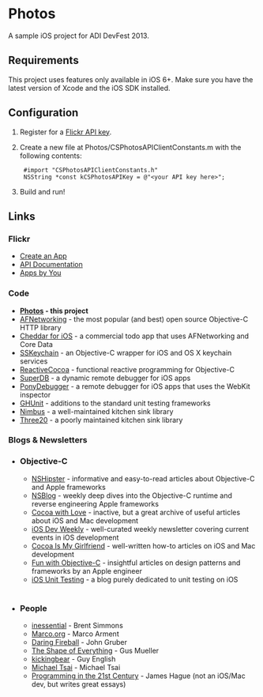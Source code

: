 # Photos

A sample iOS project for ADI DevFest 2013.

## Requirements

This project uses features only available in iOS 6+. Make sure you have the latest version of Xcode and the iOS SDK installed.

## Configuration

1. Register for a [Flickr API key](http://www.flickr.com/services/apps/create/).
2. Create a new file at Photos/CSPhotosAPIClientConstants.m with the following contents:
    
        #import "CSPhotosAPIClientConstants.h"
        NSString *const kCSPhotosAPIKey = @"<your API key here>";
3. Build and run!

## Links

<H3>Flickr</H3>
<ul>
<li><A HREF="http://www.flickr.com/services/apps/create/apply">Create an App</A></li>
<li><A HREF="http://www.flickr.com/services/api/">API Documentation</A></li>
<li><A HREF="http://www.flickr.com/services/apps/by/me">Apps by You</A></li>
</ul>
    
<H3>Code</H3>
<ul>
<li><strong><A HREF="https://github.com/cspickert/photos-ios">Photos</A> - this project</strong></li>
<li><A HREF="https://github.com/AFNetworking/AFNetworking">AFNetworking</A> - the most popular (and best) open source Objective-C HTTP library</li>
<li><A HREF="https://github.com/nothingmagical/cheddar-ios">Cheddar for iOS</A> - a commercial todo app that uses AFNetworking and Core Data</li>
<li><A HREF="https://github.com/soffes/sskeychain">SSKeychain</A> - an Objective-C wrapper for iOS and OS X keychain services</li>
<li><A HREF="https://github.com/ReactiveCocoa/ReactiveCocoa">ReactiveCocoa</A> - functional reactive programming for Objective-C</li>
<li><A HREF="https://github.com/Shopify/superdb">SuperDB</A> - a dynamic remote debugger for iOS apps</li>
<li><A HREF="https://github.com/square/PonyDebugger">PonyDebugger</A> - a remote debugger for iOS apps that uses the WebKit inspector</li>
<li><A HREF="https://github.com/gabriel/gh-unit">GHUnit</A> - additions to the standard unit testing frameworks</li>
<li><A HREF="https://github.com/jverkoey/nimbus">Nimbus</A> - a well-maintained kitchen sink library</li>
<li><A HREF="https://github.com/facebook/three20">Three20</A> - a poorly maintained kitchen sink library</li>
</ul>
	
<H3>Blogs &amp; Newsletters</H3>
<ul>

<li><H3>Objective-C</H3>
<ul>
	<li><A HREF="http://nshipster.com/">NSHipster</A> - informative and easy-to-read articles about Objective-C and Apple frameworks</li>
	<li><A HREF="http://www.mikeash.com/pyblog/">NSBlog</A> - weekly deep dives into the Objective-C runtime and reverse engineering Apple frameworks</li>
	<li><A HREF="http://www.cocoawithlove.com/">Cocoa with Love</A> - inactive, but a great archive of useful articles about iOS and Mac development</li>
	<li><A HREF="http://iosdevweekly.com/">iOS Dev Weekly</A> - well-curated weekly newsletter covering current events in iOS development</li>
	<li><A HREF="http://www.cimgf.com/">Cocoa Is My Girlfriend</A> - well-written how-to articles on iOS and Mac development</li>
	<li><A HREF="http://funwithobjc.tumblr.com/">Fun with Objective-C</A> - insightful articles on design patterns and frameworks by an Apple engineer</li>
	<li><A HREF="http://iosunittesting.com/">iOS Unit Testing</A> - a blog purely dedicated to unit testing on iOS</li>
</ul><br/></li>

<li><H3>People</H3>
<ul>
	<li><A HREF="http://inessential.com/">inessential</A> - Brent Simmons</li>
	<li><A HREF="http://www.marco.org/">Marco.org</A> - Marco Arment</li>
	<li><A HREF="http://daringfireball.net/">Daring Fireball</A> - John Gruber</li>
	<li><A HREF="http://shapeof.com/">The Shape of Everything</A> - Gus Mueller</li>
	<li><A HREF="http://kickingbear.com/blog/">kickingbear</A> - Guy English</li>
	<li><A HREF="http://mjtsai.com/blog/">Michael Tsai</A> - Michael Tsai</li>
	<li><A HREF="http://prog21.dadgum.com/">Programming in the 21st Century</A> - James Hague (not an iOS/Mac dev, but writes great essays)</li>
</ul></li>

</ul>
